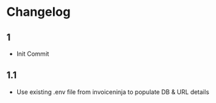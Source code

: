 # Changelog

## 1

- Init Commit

## 1.1

- Use existing .env file from invoiceninja to populate DB & URL details
